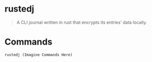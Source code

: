 # rustedj

> A CLI journal written in rust that encrypts its entries' data locally.

# Commands

```rustedj (Imagine Commands Here)```
